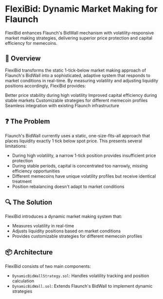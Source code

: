 # FlexiBid: Dynamic Market Making for Flaunch

FlexiBid enhances Flaunch's BidWall mechanism with volatility-responsive market making strategies, delivering superior price protection and capital efficiency for memecoins.

## 🌟 Overview
FlexiBid transforms the static 1-tick-below market making approach of Flaunch's BidWall into a sophisticated, adaptive system that responds to market conditions in real-time. By measuring volatility and adjusting liquidity positions accordingly, FlexiBid provides:

Better price stability during high volatility
Improved capital efficiency during stable markets
Customizable strategies for different memecoin profiles
Seamless integration with existing Flaunch infrastructure

## ❓ The Problem
Flaunch's BidWall currently uses a static, one-size-fits-all approach that places liquidity exactly 1 tick below spot price. This presents several limitations:

- During high volatility, a narrow 1-tick position provides insufficient price protection
- During stable periods, capital is concentrated too narrowly, missing efficiency opportunities
- Different memecoins have unique volatility profiles but receive identical treatment
- Position rebalancing doesn't adapt to market conditions

## 🔍 The Solution
FlexiBid introduces a dynamic market making system that:
- Measures volatility in real-time
- Adjusts liquidity positions based on market conditions
- Provides customizable strategies for different memecoin profiles

## 📦 Architecture
FlexiBid consists of two main components:

- `DynamicBidWallStrategy.sol`: Handles volatility tracking and position calculation
- `DynamicBidWall.sol`: Extends Flaunch's BidWall to implement dynamic strategies






